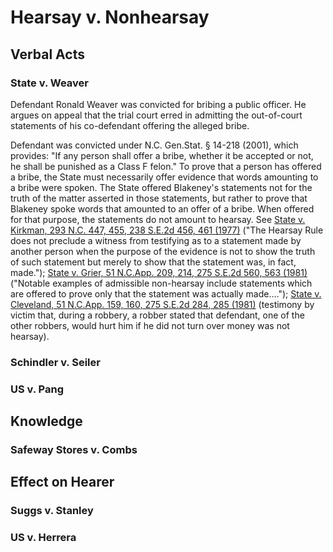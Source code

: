 # Hearsay v. Nonhearsay

## Verbal Acts

### State v. Weaver

Defendant Ronald Weaver was convicted for bribing a public officer. He argues on appeal that the trial court erred in admitting the out-of-court statements of his co-defendant offering the alleged bribe.

Defendant was convicted under N.C. Gen.Stat. § 14-218 (2001), which provides: "If any person shall offer a bribe, whether it be accepted or not, he shall be punished as a Class F felon." To prove that a person has offered a bribe, the State must necessarily offer evidence that words amounting to a bribe were spoken. The State offered Blakeney's statements not for the truth of the matter asserted in those statements, but rather to prove that Blakeney spoke words that amounted to an offer of a bribe. When offered for that purpose, the statements do not amount to hearsay. See [State v. Kirkman, 293 N.C. 447, 455, 238 S.E.2d 456, 461 (1977)](https://scholar.google.com/scholar\_case?as\_sdt=6%2C39\&case=10228035448022091429\&hl=en\&q=584+se2d+345) ("The Hearsay Rule does not preclude a witness from testifying as to a statement made by another person when the purpose of the evidence is not to show the truth of such statement but merely to show that the statement was, in fact, made."); [State v. Grier, 51 N.C.App. 209, 214, 275 S.E.2d 560, 563 (1981)](https://scholar.google.com/scholar\_case?as\_sdt=6%2C39\&case=15237761261948782004\&hl=en\&q=584+se2d+345) ("Notable examples of admissible non-hearsay include statements which are offered to prove only that the statement was actually made...."); [State v. Cleveland, 51 N.C.App. 159, 160, 275 S.E.2d 284, 285 (1981)](https://scholar.google.com/scholar\_case?as\_sdt=6%2C39\&case=9318845785328623906\&hl=en\&q=584+se2d+345) (testimony by victim that, during a robbery, a robber stated that defendant, one of the other robbers, would hurt him if he did not turn over money was not hearsay).

### Schindler v. Seiler

### US v. Pang

## Knowledge

### Safeway Stores v. Combs

## Effect on Hearer

### Suggs v. Stanley

### US v. Herrera
